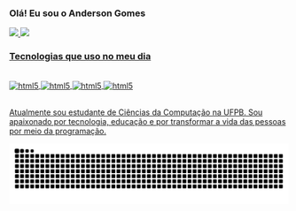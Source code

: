 ### Olá! Eu sou o Anderson Gomes


<div>
  <a href="https://beacons.ai/AndersonG14">
  <img height="180cm" src="https://github-readme-stats.vercel.app/api?username=AndersonG14&show_icons=true&theme=dracula"/>
  <img height="180cm" src="https://github-readme-stats.vercel.app/api/top-langs/?username=AndersonG14&layout=compact&langs_count=16&theme=dracula"/>
</div>

### Tecnologias que uso no meu dia

<div style="display: inline_block"><br/>
<img align="center" alt="html5" src="https://img.shields.io/badge/Python-3776AB?style=for-the-badge&logo=python&logoColor=white" />
<img align="center" alt="html5" src="https://img.shields.io/badge/Java-ED8B00?style=for-the-badge&logo=openjdk&logoColor=white" />
<img align="center" alt="html5" src="https://img.shields.io/badge/MySQL-00000F?style=for-the-badge&logo=mysql&logoColor=white" />
<img align="center" alt="html5" src="https://img.shields.io/badge/Spring-6DB33F?style=for-the-badge&logo=spring&logoColor=white" />
</div><br/>

Atualmente sou estudante de Ciências da Computação na UFPB. Sou apaixonado por tecnologia, educação e por transformar a vida das pessoas por meio da programação.

<div align=center>

  <img src="https://raw.githubusercontent.com/AndersonG14/AndersonG14/output/snake.svg" alt="Snake animation" />
  
</div>

